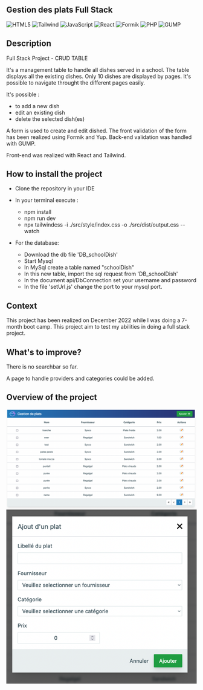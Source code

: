 ## Gestion des plats Full Stack

![HTML5](https://img.shields.io/badge/HTML5-red)
![Tailwind](https://img.shields.io/badge/-Tailwind-yellow)
![JavaScript](https://img.shields.io/badge/JavaScript-green)
![React](https://img.shields.io/badge/-React-blue)
![Formik](https://img.shields.io/badge/-Formik-purple)
![PHP](https://img.shields.io/badge/-PHP-pink)
![GUMP](https://img.shields.io/badge/-GUMP-beige)


## Description
Full Stack Project - CRUD TABLE

It's a management table to handle all dishes served in a school.
The table displays all the existing dishes. Only 10 dishes are displayed by pages. It's possible to navigate throught the different pages easily.

It's possible :
- to add a new dish
- edit an existing dish
- delete the selected dish(es)

A form is used to create and edit dished. The front validation of the form has been realized using Formik and Yup.
Back-end validation was handled with GUMP.

Front-end was realized with React and Tailwind.

## How to install the project
- Clone the repository in your IDE
- In your terminal execute : 
  - npm install
  - npm run dev
  - npx tailwindcss -i ./src/style/index.css -o ./src/dist/output.css --watch

- For the database: 
  - Download the db file 'DB_schoolDish' 
  - Start Mysql 
  - In MySql create a table named "schoolDish"
  - In this new table, import the sql request from 'DB_schoolDish'
  - In the document api/DbConnection set your username and password
  - In the file 'setUrl.js' change the port to your mysql port.

## Context
This project has been realized on December 2022 while I was doing a 7-month boot camp.
This project aim to test my abilities in doing a full stack project.

## What's to improve?
There is no searchbar so far. 

A page to handle providers and categories could be added.


## Overview of the project
![Overview1](public/assets/gestionplatoverview1.png)
![Overview2](public/assets/gestionplatoverview2.png)
